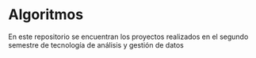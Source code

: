 # Algoritmos
En este repositorio se encuentran los proyectos realizados en el segundo semestre de tecnología de análisis y gestión de datos
